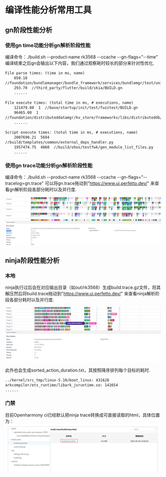 # 编译性能分析常用工具

## gn阶段性能分析

### 使用gn time功能分析gn解析阶段性能

编译命令：./build.sh --product-name rk3568 --ccache --gn-flags="--time"
编译结束之后gn会输出以下内容，我们通过观察耗时较长的部分来针对性优化.

~~~
File parse times: (time in ms, name)
    650.18  //foundation/bundlemanager/bundle_framework/services/bundlemgr/test/unittest/bms_bundle_installer_test/BUILD.gn
    293.70  //third_party/flutter/build/skia/BUILD.gn
    ......

File execute times: (total time in ms, # executions, name)
    121479.80  1  //base/startup/init/test/fuzztest/BUILD.gn
    96465.00  1  //foundation/distributeddatamgr/kv_store/frameworks/libs/distributeddb/test/BUILD.gn
    ......

Script execute times: (total time in ms, # executions, name)
    2007690.21  5694  //build/templates/common/external_deps_handler.py
    1957474.75  4860  //build/ohos/testfwk/gen_module_list_files.py
    ......
~~~

### 使用gn trace功能分析gn解析阶段性能

编译命令：./build.sh --product-name rk3568 --ccache --gn-flags="--tracelog=gn.trace"
可以将gn.trace拖动到"https://www.ui.perfetto.dev/" 来查看gn解析阶段各部分耗时以及并行度.

![gn_trace](./figures/gn_trace.png)

## ninja阶段性能分析

### 本地
ninja执行过后会在对应输出目录（如out/rk3568）生成build.trace.gz文件，将其解压然后将build.trace拖动到"https://www.ui.perfetto.dev/" 来查看ninja解析阶段各部分耗时以及并行度.

![ninja_trace](./figures/ninja_trace.png)

此外也会生成sorted_action_duration.txt，其按照降序排列每个目标的耗时.

~~~
../kernel/src_tmp/linux-5.10/boot_linux: 431628
arkcompiler/ets_runtime/libark_jsruntime.so: 141654
......
~~~

### 门禁
目前Openharmony ci已经默认把ninja trace转换成可直接读取的html，具体位置为：
![build_trace.html](./figures/ci_build_trace_position.png)